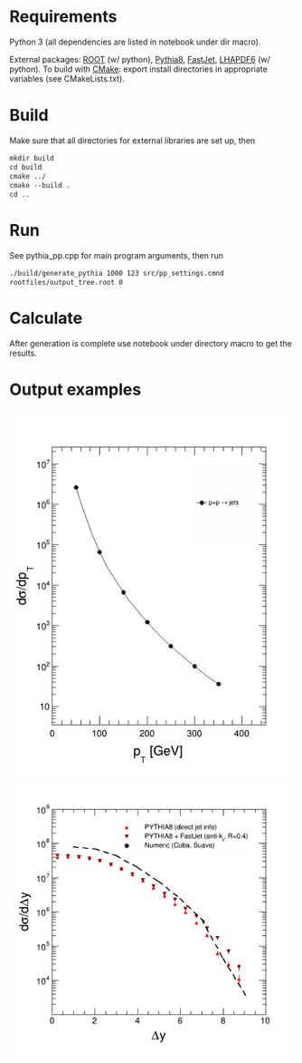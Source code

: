 # Requirements
Python 3 (all dependencies are listed in notebook under dir macro).

External packages: [ROOT](https://root.cern/) (w/ python), [Pythia8](https://pythia.org/), [FastJet](https://fastjet.fr/), [LHAPDF6](https://lhapdf.hepforge.org/) (w/ python). To build with [CMake](https://cmake.org/): export install directories in appropriate variables (see CMakeLists.txt).

# Build
Make sure that all directories for external libraries are set up, then

    mkdir build
    cd build
    cmake ../
    cmake --build .
    cd ..

# Run
See pythia_pp.cpp for main program arguments, then run

    ./build/generate_pythia 1000 123 src/pp_settings.cmnd rootfiles/output_tree.root 0  

# Calculate
After generation is complete use notebook under directory macro to get the results.

# Output examples
![ds_dpt](/plots/ds_dpt_num.png)
![ds_dpt](/plots/ds_dy_pythia.png)
